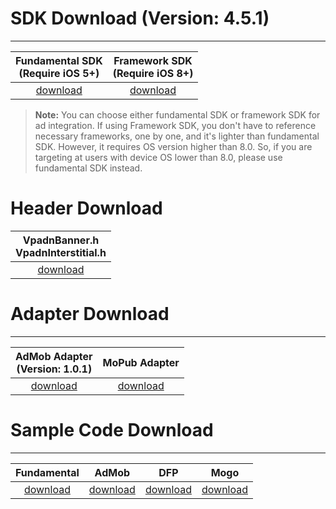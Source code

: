 # SDK Download (Version: 4.5.1)
---

Fundamental SDK<br>(Require iOS 5+)  | Framework SDK <br> (Require iOS 8+) |
:-------------: | :------------:|
[download][1]   | [download][8] |


>**Note:** You can choose either fundamental SDK or framework SDK for ad integration. If using Framework SDK, you don't have to reference necessary frameworks, one by one, and it's lighter than fundamental SDK. However, it requires OS version higher than 8.0. So, if you are targeting at users with device OS lower than 8.0, please use fundamental SDK instead.

# Header Download

|VpadnBanner.h <br> VpadnInterstitial.h|
|:-------------:|
|[download][9]|


# Adapter Download
---

AdMob Adapter <br> (Version: 1.0.1)|MoPub Adapter
:---------------------------------:|:-----------:|
[download][2]                      |[download][6]

# Sample Code Download
---

Fundamental     | AdMob        |    DFP       | Mogo
:-------------: | :-----------:|:------------:|:--------:|
[download][3]   | [download][4]|[download][5] |[download][7]



[1]: http://m.vpon.com/sdk/VponSDK-iOS/ios-vpadn-sdk-451-70406102-1604071723-6712621.a
[2]: http://m.vpadn.com/sdk/VponAdapter_iOS_eff8d70_v1.0.1.a
[3]: {{site.dnldurl}}/sample-code/BannerInterstitialSample_42x.zip
[4]: {{site.dnldurl}}/sample-code/iosAdmobSampleCode.zip
[5]: http://m.vpon.com/sdk/iosDFPsample.zip
[6]: http://m.vpon.com/sdk/Mopub_iOS_Vpon_Adapter1.0.zip
[7]: http://m.vpon.com/sdk/MOGO/MangoDemo.zip

[8]: {{site.dnldurl}}/sdk/VpadnSDKAdKit.framework.zip
[9]: {{site.dnldurl}}/vpon-headers.zip
